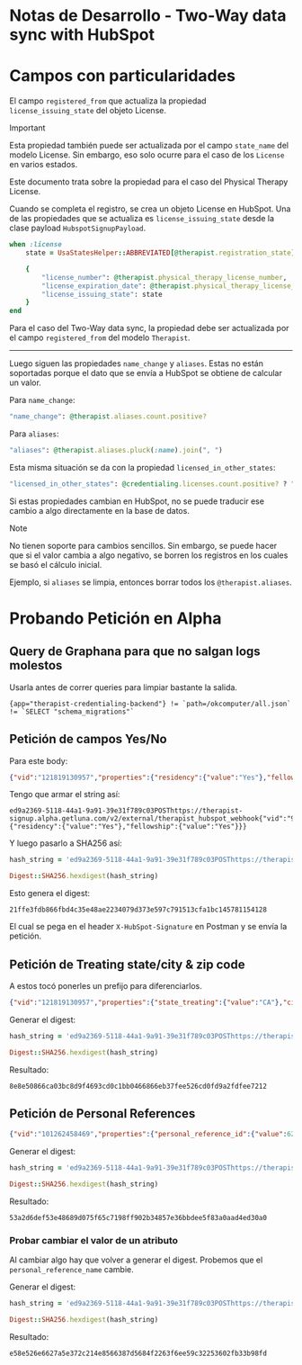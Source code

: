 # Notas de Desarrollo - Two-Way data sync with HubSpot

# Campos con particularidades

El campo `registered_from` que actualiza la propiedad `license_issuing_state` del objeto License.

> [!Important]
> Esta propiedad también puede ser actualizada por el campo `state_name` del modelo License. Sin embargo, eso solo ocurre para el caso de los `License` en varios estados.
>
> Este documento trata sobre la propiedad para el caso del Physical Therapy License.

Cuando se completa el registro, se crea un objeto License en HubSpot. Una de las propiedades que se actualiza es `license_issuing_state` desde la clase payload `HubspotSignupPayload`.

```ruby
when :license
	state = UsaStatesHelper::ABBREVIATED[@therapist.registration_state]

	{
		"license_number": @therapist.physical_therapy_license_number,
		"license_expiration_date": @therapist.physical_therapy_license_expiration_date,
		"license_issuing_state": state
	}
end
```

Para el caso del Two-Way data sync, la propiedad debe ser actualizada por el campo `registered_from` del modelo `Therapist`.

---

Luego siguen las propiedades `name_change` y `aliases`. Estas no están soportadas porque el dato que se envía a HubSpot se obtiene de calcular un valor.

Para `name_change`:
```ruby
"name_change": @therapist.aliases.count.positive?
```

Para `aliases`:
```ruby
"aliases": @therapist.aliases.pluck(:name).join(", ")
```

Esta misma situación se da con la propiedad `licensed_in_other_states`:
```ruby
"licensed_in_other_states": @credentialing.licenses.count.positive? ? "Yes" : "No"
```

Si estas propiedades cambian en HubSpot, no se puede traducir ese cambio a algo directamente en la base de datos.

> [!Note]
> No tienen soporte para cambios sencillos. Sin embargo, se puede hacer que si el valor cambia a algo negativo, se borren los registros en los cuales se basó el cálculo inicial.
> 
> Ejemplo, si `aliases` se limpia, entonces borrar todos los `@therapist.aliases`.


# Probando Petición en Alpha

## Query de Graphana para que no salgan logs molestos

Usarla antes de correr queries para limpiar bastante la salida.

```
{app="therapist-credentialing-backend"} != `path=/okcomputer/all.json` != `SELECT "schema_migrations"`
```

## Petición de campos Yes/No

Para este body:
```json
{"vid":"121819130957","properties":{"residency":{"value":"Yes"},"fellowship":{"value":"Yes"}}}
```

Tengo que armar el string así:
```
ed9a2369-5118-44a1-9a91-39e31f789c03POSThttps://therapist-signup.alpha.getluna.com/v2/external/therapist_hubspot_webhook{"vid":"96251","properties":{"residency":{"value":"Yes"},"fellowship":{"value":"Yes"}}}
```

Y luego pasarlo a SHA256 así:
```ruby
hash_string = 'ed9a2369-5118-44a1-9a91-39e31f789c03POSThttps://therapist-signup.alpha.getluna.com/v2/external/therapist_hubspot_webhook{"vid":"121819130957","properties":{"residency":{"value":"Yes"},"fellowship":{"value":"Yes"}}}'

Digest::SHA256.hexdigest(hash_string)
```

Esto genera el digest:
```
21ffe3fdb866fbd4c35e48ae2234079d373e597c791513cfa1bc145781154128
```

El cual se pega en el header `X-HubSpot-Signature` en Postman y se envía la petición.


## Petición de Treating state/city & zip code

A estos tocó ponerles un prefijo para diferenciarlos.

```json
{"vid":"121819130957","properties":{"state_treating":{"value":"CA"},"city_treating":{"value":"Los Angeles"},"zip_code":{"value":"101010"}}}
```

Generar el digest:
```ruby
hash_string = 'ed9a2369-5118-44a1-9a91-39e31f789c03POSThttps://therapist-signup.alpha.getluna.com/v2/external/therapist_hubspot_webhook{"vid":"121819130957","properties":{"state_treating":{"value":"CA"},"city_treating":{"value":"Los Angeles"},"zip_code":{"value":"101010"}}}'

Digest::SHA256.hexdigest(hash_string)
```

Resultado:
```
8e8e50866ca03bc8d9f4693cd0c1bb0466866eb37fee526cd0fd9a2fdfee7212
```

## Petición de Personal References

```json
{"vid":"101262458469","properties":{"personal_reference_id":{"value":628},"personal_reference_name":{"value":"Capy Bara 1"},"personal_reference_email":{"value":"capybara_1@gmail.com"},"personal_reference_phone":{"value":"(415) 222-3434"},"personal_reference_title":{"value":"Physical Therapist"}}}
```

Generar el digest:
```ruby
hash_string = 'ed9a2369-5118-44a1-9a91-39e31f789c03POSThttps://therapist-signup.alpha.getluna.com/v2/external/therapist_hubspot_webhook{"vid":"101262458469","properties":{"personal_reference_id":{"value":628},"personal_reference_name":{"value":"Capy Bara 1"},"personal_reference_email":{"value":"capybara_1@gmail.com"},"personal_reference_phone":{"value":"(415) 222-3434"},"personal_reference_title":{"value":"Physical Therapist"}}}'

Digest::SHA256.hexdigest(hash_string)
```

Resultado:
```
53a2d6def53e48689d075f65c7198ff902b34857e36bbdee5f83a0aad4ed30a0
```

### Probar cambiar el valor de un atributo

Al cambiar algo hay que volver a generar el digest. Probemos que el `personal_reference_name` cambie.

Generar el digest:
```ruby
hash_string = 'ed9a2369-5118-44a1-9a91-39e31f789c03POSThttps://therapist-signup.alpha.getluna.com/v2/external/therapist_hubspot_webhook{"vid":"101262458469","properties":{"personal_reference_id":{"value":628},"personal_reference_name":{"value":"Mugi Wara"},"personal_reference_email":{"value":"capybara_1@gmail.com"},"personal_reference_phone":{"value":"(415) 222-3434"},"personal_reference_title":{"value":"Physical Therapist"}}}'

Digest::SHA256.hexdigest(hash_string)
```

Resultado:
```
e58e526e6627a5e372c214e8566387d5684f2263f6ee59c32253602fb33b98fd
```